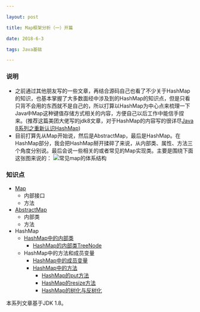 ```yaml
---

layout: post

title: Map框架分析（一）开篇

date: 2018-6-3

tags: Java基础

---
```


### 说明
- 之前通过其他朋友写的一些文章，再结合源码自己也看了不少关于HashMap的知识，也基本掌握了大多数面经中涉及到的HashMap的知识点，但是只看只背不会用的东西就不是自己的，所以打算以HashMap为中心点来梳理一下Java中Map这种键值存储方式相关的内容，方便自己以后工作中能信手捏来。(推荐这篇美团大佬写的jdk8文章，对于HashMap的内容写的很详尽[Java 8系列之重新认识HashMap](https://tech.meituan.com/java-hashmap.html))
- 目前打算先从Map开始说，然后是AbstractMap，最后是HashMap。在HashMap部分，我会把HashMap掰开揉碎了来说，从内部类、属性、方法三个角度分别说。最后会说一些相关的或者常见的Map实现类。主要是围绕下面这张图来说的：
![常见map的体系结构](https://github.com/heshengbang/heshengbang.github.io/raw/master/images/javabasic/HashMap源码分析/常见map的体系结构.jpg)

### 知识点
- [Map](https://www.heshengbang.tech/2018/06/Map框架分析-二-Map接口分析/)
	- 内部接口
	- 方法
- [AbstractMap](https://www.heshengbang.tech/2018/06/Map框架分析-三-AbstractMap抽象类分析/)
	- 内部类
	- 方法
- HashMap
	- [HashMap中的内部类](https://www.heshengbang.tech/2018/06/Map框架分析-四-HashMap的内部类/)
		- [HashMap的内部类TreeNode](https://www.heshengbang.tech/2018/06/Map框架分析-九-HashMap的内部类TreeNode/)
	- HashMap中的方法和成员变量
		- [HashMap中的成员变量](https://www.heshengbang.tech/2018/06/Map框架分析-十-HashMap中的成员变量/)
		- [HashMap中的方法](https://www.heshengbang.tech/2018/06/Map框架分析-五-HashMap中的方法/)
            - [HashMap的put方法](https://www.heshengbang.tech/2018/06/Map框架分析-六-HashMap的put方法/)
            - [HashMap的resize方法](https://www.heshengbang.tech/2018/06/Map框架分析-七-HashMap的resize方法/)
            - [HashMap的树化与反树化](https://www.heshengbang.tech/2018/06/Map框架分析-八-HashMap的树化与反树化/)


本系列文章基于JDK 1.8。